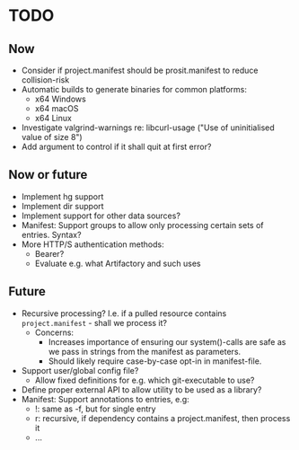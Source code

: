 # TODO

## Now
* Consider if project.manifest should be prosit.manifest to reduce collision-risk
* Automatic builds to generate binaries for common platforms:
  * x64 Windows
  * x64 macOS
  * x64 Linux
* Investigate valgrind-warnings re: libcurl-usage ("Use of uninitialised value of size 8")
* Add argument to control if it shall quit at first error?

## Now or future
* Implement hg support
* Implement dir support
* Implement support for other data sources?
* Manifest: Support groups to allow only processing certain sets of entries. Syntax?
* More HTTP/S authentication methods:
    * Bearer?
    - Evaluate e.g. what Artifactory and such uses

## Future
* Recursive processing? I.e. if a pulled resource contains `project.manifest` - shall we process it?
  * Concerns:
    * Increases importance of ensuring our system()-calls are safe as we pass in strings from the manifest as parameters.
    * Should likely require case-by-case opt-in in manifest-file.
* Support user/global config file?
  * Allow fixed definitions for e.g. which git-executable to use?
* Define proper external API to allow utility to be used as a library?
* Manifest: Support annotations to entries, e.g:
  * !: same as -f, but for single entry
  * r: recursive, if dependency contains a project.manifest, then process it
  * ... 
